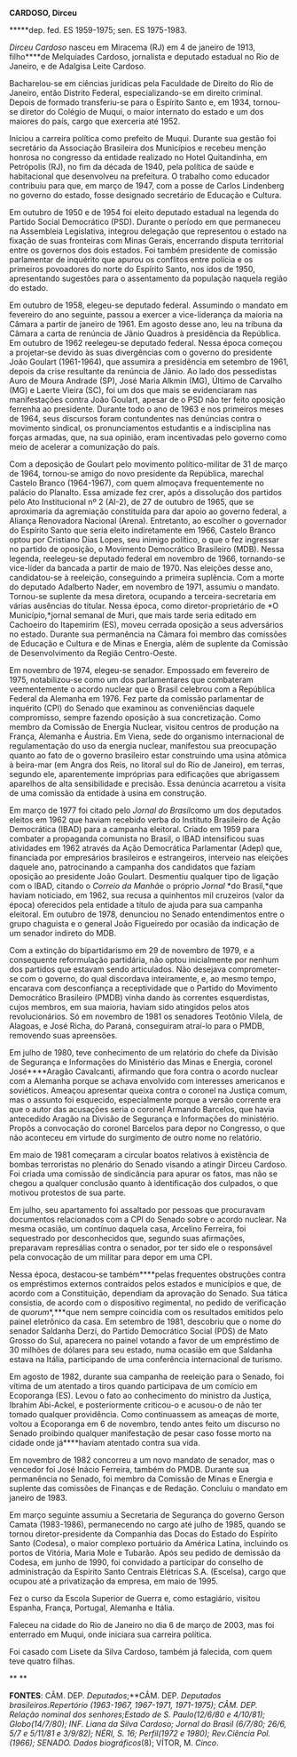**CARDOSO, Dirceu**

**\***dep. fed. ES 1959-1975; sen. ES 1975-1983.

*Dirceu Cardoso* nasceu em Miracema (RJ) em 4 de janeiro de 1913,
filho****de Melquíades Cardoso, jornalista e deputado estadual no Rio de
Janeiro, e de Adalgisa Leite Cardoso.

Bacharelou-se em ciências jurídicas pela Faculdade de Direito do Rio de
Janeiro, então Distrito Federal, especializando-se em direito criminal.
Depois de formado transferiu-se para o Espírito Santo e, em 1934,
tornou-se diretor do Colégio de Muqui, o maior internato do estado e um
dos maiores do país, cargo que exerceria até 1952.

Iniciou a carreira política como prefeito de Muqui. Durante sua gestão
foi secretário da Associação Brasileira dos Municípios e recebeu menção
honrosa no congresso da entidade realizado no Hotel Quitandinha, em
Petrópolis (RJ), no fim da década de 1940, pela política de saúde e
habitacional que desenvolveu na prefeitura. O trabalho como educador
contribuiu para que, em março de 1947, com a posse de Carlos Lindenberg
no governo do estado, fosse designado secretário de Educação e Cultura.

Em outubro de 1950 e de 1954 foi eleito deputado estadual na legenda do
Partido Social Democrático (PSD). Durante o período em que permaneceu na
Assembleia Legislativa, integrou delegação que representou o estado na
fixação de suas fronteiras com Minas Gerais, encerrando disputa
territorial entre os governos dos dois estados. Foi também presidente de
comissão parlamentar de inquérito que apurou os conflitos entre polícia
e os primeiros povoadores do norte do Espírito Santo, nos idos de 1950,
apresentando sugestões para o assentamento da população naquela região
do estado.

Em outubro de 1958, elegeu-se deputado federal. Assumindo o mandato em
fevereiro do ano seguinte, passou a exercer a vice-liderança da maioria
na Câmara a partir de janeiro de 1961. Em agosto desse ano, leu na
tribuna da Câmara a carta de renúncia de Jânio Quadros à presidência da
República. Em outubro de 1962 reelegeu-se deputado federal. Nessa época
começou a projetar-se devido às suas divergências com o governo do
presidente João Goulart (1961-1964), que assumira a presidência em
setembro de 1961, depois da crise resultante da renúncia de Jânio. Ao
lado dos pessedistas Auro de Moura Andrade (SP), José Maria Alkmin (MG),
Último de Carvalho (MG) e Laerte Vieira (SC), foi um dos que mais se
evidenciaram nas manifestações contra João Goulart, apesar de o PSD não
ter feito oposição ferrenha ao presidente. Durante todo o ano de 1963 e
nos primeiros meses de 1964, seus discursos foram contundentes nas
denúncias contra o movimento sindical, os pronunciamentos estudantis e a
indisciplina nas forças armadas, que, na sua opinião, eram incentivadas
pelo governo como meio de acelerar a comunização do país.

Com a deposição de Goulart pelo movimento político-militar de 31 de
março de 1964, tornou-se amigo do novo presidente da República, marechal
Castelo Branco (1964-1967), com quem almoçava frequentemente no palácio
do Planalto. Essa amizade fez crer, após a dissolução dos partidos pelo
Ato Institucional nº 2 (AI-2), de 27 de outubro de 1965, que se
aproximaria da agremiação constituída para dar apoio ao governo federal,
a Aliança Renovadora Nacional (Arena). Entretanto, ao escolher o
governador do Espírito Santo que seria eleito indiretamente em 1966,
Castelo Branco optou por Cristiano Dias Lopes, seu inimigo político, o
que o fez ingressar no partido de oposição, o Movimento Democrático
Brasileiro (MDB). Nessa legenda, reelegeu-se deputado federal em
novembro de 1966, tornando-se vice-líder da bancada a partir de maio de
1970. Nas eleições desse ano, candidatou-se à reeleição, conseguindo a
primeira suplência. Com a morte do deputado Adalberto Nader, em novembro
de 1971, assumiu o mandato. Tornou-se suplente da mesa diretora,
ocupando a terceira-secretaria em várias ausências do titular. Nessa
época, como diretor-proprietário de *O Município,*jornal semanal de
Muri, que mais tarde seria editado em Cachoeiro do Itapemirim (ES),
moveu cerrada oposição a seus adversários no estado. Durante sua
permanência na Câmara foi membro das comissões de Educação e Cultura e
de Minas e Energia, além de suplente da Comissão de Desenvolvimento da
Região Centro-Oeste.

Em novembro de 1974, elegeu-se senador. Empossado em fevereiro de 1975,
notabilizou-se como um dos parlamentares que combateram veementemente o
acordo nuclear que o Brasil celebrou com a República Federal da Alemanha
em 1976. Fez parte da comissão parlamentar de inquérito (CPI) do Senado
que examinou as conveniências daquele compromisso, sempre fazendo
oposição à sua concretização. Como membro da Comissão de Energia
Nuclear, visitou centros de produção na França, Alemanha e Áustria. Em
Viena, sede do organismo internacional de regulamentação do uso da
energia nuclear, manifestou sua preocupação quanto ao fato de o governo
brasileiro estar construindo uma usina atômica à beira-mar (em Angra dos
Reis, no litoral sul do Rio de Janeiro), em terras, segundo ele,
aparentemente impróprias para edificações que abrigassem aparelhos de
alta sensibilidade e precisão. Essa denúncia acarretou a visita de uma
comissão da entidade à usina em construção.

Em março de 1977 foi citado pelo *Jornal* *do Brasil*como um dos
deputados eleitos em 1962 que haviam recebido verba do Instituto
Brasileiro de Ação Democrática (IBAD) para a campanha eleitoral. Criado
em 1959 para combater a propaganda comunista no Brasil, o IBAD
intensificou suas atividades em 1962 através da Ação Democrática
Parlamentar (Adep) que, financiada por empresários brasileiros e
estrangeiros, interveio nas eleições daquele ano, patrocinando a
campanha dos candidatos que faziam oposição ao presidente João Goulart.
Desmentiu qualquer tipo de ligação com o IBAD, citando o *Correio da*
*Manhã*e o próprio *Jornal* *do Brasil,*que haviam noticiado, em 1962,
sua recusa a quinhentos mil cruzeiros (valor da época) oferecidos pela
entidade a título de ajuda para sua campanha eleitoral. Em outubro de
1978, denunciou no Senado entendimentos entre o grupo chaguista e o
general João Figueiredo por ocasião da indicação de um senador indireto
do MDB.

Com a extinção do bipartidarismo em 29 de novembro de 1979, e a
consequente reformulação partidária, não optou inicialmente por nenhum
dos partidos que estavam sendo articulados. Não desejava comprometer-se
com o governo, do qual discordava inteiramente, e, ao mesmo tempo,
encarava com desconfiança a receptividade que o Partido do Movimento
Democrático Brasileiro (PMDB) vinha dando às correntes esquerdistas,
cujos membros, em sua maioria, haviam sido atingidos pelos atos
revolucionários. Só em novembro de 1981 os senadores Teotônio Vilela, de
Alagoas, e José Richa, do Paraná, conseguiram atraí-lo para o PMDB,
removendo suas apreensões.

Em julho de 1980, teve conhecimento de um relatório do chefe da Divisão
de Segurança e Informações do Ministério das Minas e Energia, coronel
José****Aragão Cavalcanti, afirmando que fora contra o acordo nuclear
com a Alemanha porque se achava envolvido com interesses americanos e
soviéticos. Ameaçou apresentar queixa contra o coronel na Justiça comum,
mas o assunto foi esquecido, especialmente porque a versão corrente era
que o autor das acusações seria o coronel Armando Barcelos, que havia
antecedido Aragão na Divisão de Segurança e Informações do ministério.
Propôs a convocação do coronel Barcelos para depor no Congresso, o que
não aconteceu em virtude do surgimento de outro nome no relatório.

Em maio de 1981 começaram a circular boatos relativos à existência de
bombas terroristas no plenário do Senado visando a atingir Dirceu
Cardoso. Foi criada uma comissão de sindicância para apurar os fatos,
mas não se chegou a qualquer conclusão quanto à identificação dos
culpados, o que motivou protestos de sua parte.

Em julho, seu apartamento foi assaltado por pessoas que procuravam
documentos relacionados com a CPI do Senado sobre o acordo nuclear. Na
mesma ocasião, um contínuo daquela casa, Arcelino Ferreira, foi
sequestrado por desconhecidos que, segundo suas afirmações, preparavam
represálias contra o senador, por ter sido ele o responsável pela
convocação de um militar para depor em uma CPI.

Nessa época, destacou-se também****pelas frequentes obstruções contra os
empréstimos externos contraídos pelos estados e municípios e que, de
acordo com a Constituição, dependiam da aprovação do Senado. Sua tática
consistia, de acordo com o dispositivo regimental, no pedido de
verificação de *quorum**,***que nem sempre coincidia com os resultados
emitidos pelo painel eletrônico da casa. Em setembro de 1981, descobriu
que o nome do senador Saldanha Derzi, do Partido Democrático Social
(PDS) de Mato Grosso do Sul, aparecera no painel votando a favor de um
empréstimo de 30 milhões de dólares para seu estado, numa ocasião em que
Saldanha estava na Itália, participando de uma conferência internacional
de turismo.

Em agosto de 1982, durante sua campanha de reeleição para o Senado, foi
vítima de um atentado a tiros quando participava de um comício em
Ecoporanga (ES). Levou o fato ao conhecimento do ministro da Justiça,
Ibrahim Abi-Ackel, e posteriormente criticou-o e acusou-o de não ter
tomado qualquer providência. Como continuassem as ameaças de morte,
voltou a Ecoporanga em 6 de novembro, tendo antes feito um discurso no
Senado proibindo qualquer manifestação de pesar caso fosse morto na
cidade onde já****haviam atentado contra sua vida.

Em novembro de 1982 concorreu a um novo mandato de senador, mas o
vencedor foi José Inácio Ferreira, também do PMDB. Durante sua
permanência no Senado, foi membro da Comissão de Minas e Energia e
suplente das comissões de Finanças e de Redação. Concluiu o mandato em
janeiro de 1983.

Em março seguinte assumiu a Secretaria de Segurança do governo Gerson
Camata (1983-1986), permanecendo no cargo até julho de 1985, quando se
tornou diretor-presidente da Companhia das Docas do Estado do Espírito
Santo (Codesa), o maior complexo portuário da América Latina, incluindo
os portos de Vitória, Maria Mole e Tubarão. Após seu pedido de demissão
da Codesa, em junho de 1990, foi convidado a participar do conselho de
administração da Espírito Santo Centrais Elétricas S.A. (Escelsa), cargo
que ocupou até a privatização da empresa, em maio de 1995.

Fez o curso da Escola Superior de Guerra e, como estagiário, visitou
Espanha, França, Portugal, Alemanha e Itália.

Faleceu na cidade do Rio de Janeiro no dia 6 de março de 2003, mas foi
enterrado em Muqui, onde iniciara sua carreira política.

Foi casado com Lisete da Silva Cardoso, também já falecida, com quem
teve quatro filhas.

** **

**FONTES**: CÂM. DEP. *Deputados*;**CÂM. DEP. *Deputados
brasileiros.*Repertório (1963-1967, 1967-1971, 1971-1975); CÂM. DEP.
*Relação nominal dos senhores*;*Estado de S. Paulo*(12/6/80 e 4/10/81);
*Globo*(14/7/80); INF. Liana da Silva Cardoso; *Jornal do Brasil*
(6/7/80; 26/6, 5/7 e 5/11/81 e 3/9/82); NÉRI, S. *16;* *Perfil*(1972 e
1980); *Rev*.*Ciência Pol.*(1966); SENADO*. Dados biográficos*(8);
VÍTOR, M. *Cinco*.

 
